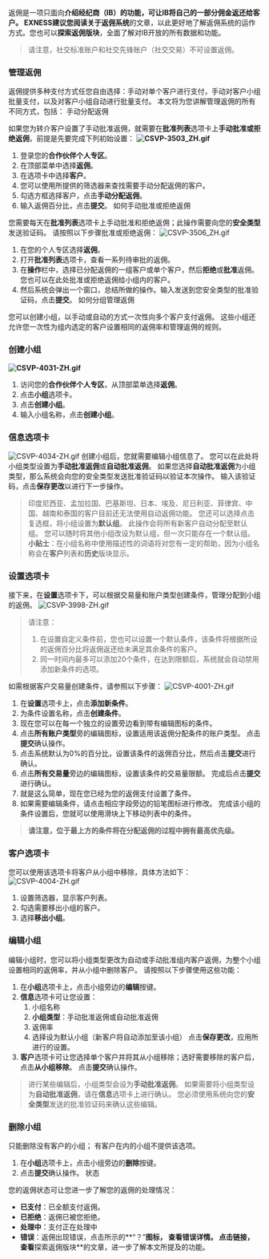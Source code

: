 
返佣是一项只面向**介绍经纪商（IB）**的功能，可让IB将自己的一部分佣金返还给客户。 EXNESS建议您阅读**关于返佣系统**的文章，以此更好地了解返佣系统的运作方式。您也可以**探索返佣版块**，全面了解对IB开放的所有数据和功能。
> 请注意，社交标准账户和社交先锋账户（社交交易）不可设置返佣。
### 管理返佣 ###
返佣提供多种支付方式任您自由选择：手动对单个客户进行支付，手动对客户小组批量支付，以及对客户小组自动进行批量支付。
本文将为您讲解管理返佣的所有不同方式，包括：
手动分配返佣
 
如果您为转介客户设置了手动批准返佣，就需要在**批准列表**选项卡上**手动批准或拒绝返佣**，前提是先要完成下列初始设置：
**![CSVP-3503_ZH.gif](https://cdn.jsdelivr.net/gh/jarlin8/OSS@main/exhelp/CSVP-3503_ZH.gif)**
1. 登录您的**合作伙伴个人专区**。
2. 在顶部菜单中选择**返佣**。
3. 在选项卡中选择**客户**。
4. 您可以使用所提供的筛选器来查找需要手动分配返佣的客户。
5. 勾选方框选择客户，点击**手动分配返佣**。
6. 输入返佣百分比，点击**提交**。
如何手动批准或拒绝返佣
 
您需要每天在**批准列表**选项卡上手动批准和拒绝返佣；此操作需要向您的**安全类型**发送验证码。
请按照以下步骤批准或拒绝返佣：
![CSVP-3506_ZH.gif](https://cdn.jsdelivr.net/gh/jarlin8/OSS@main/exhelp/CSVP-3506_ZH.gif)
1. 在您的个人专区选择**返佣**。
2. 打开**批准列表**选项卡，查看一系列待审批的返佣。
3. 在**操作**栏中，选择已分配返佣的一组客户或单个客户，然后**拒绝**或**批准**返佣。 您也可以在此处批准或拒绝返佣给小组内的客户。
4. 然后系统会弹出一个窗口，总结所做的操作。输入发送到您安全类型的批准验证码，点击**提交**。
如何分组管理返佣
 
您可以创建小组，以手动或自动的方式一次性向多个客户支付返佣。 这些小组还允许您一次性为组内选定的客户设置相同的返佣率和管理返佣的规则。
### 创建小组 ###
**![CSVP-4031-ZH.gif](https://cdn.jsdelivr.net/gh/jarlin8/OSS@main/exhelp/CSVP-4031-ZH.gif)**
1. 访问您的**合作伙伴个人专区**，从顶部菜单选择**返佣**。
2. 点击**小组**选项卡。
3. 点击**创建小组**。
4. 输入小组名称，点击**创建小组**。
### 信息选项卡 ###
![CSVP-4034-ZH.gif](https://cdn.jsdelivr.net/gh/jarlin8/OSS@main/exhelp/CSVP-4034-ZH.gif)
创建小组后，您就需要编辑小组信息了。 您可以在此处将小组类型设置为**手动批准返佣**或**自动批准返佣**。
如果您选择**自动批准返佣**为小组类型，那么系统会向您的安全类型发送批准验证码以验证本次操作。 输入该验证码，点击**保存更改**以进行下一步操作。
> 印度尼西亚、孟加拉国、巴基斯坦、日本、埃及、尼日利亚、菲律宾、中国、越南和泰国的客户目前还无法使用自动返佣功能。
您还可以选择点击复选框，将小组设置为**默认组**。 此操作会将所有新客户自动分配至默认组。 您可以随时将其他小组改设为默认组，但一次只能存在一个默认组。
> **小贴士**：在小组名称中使用描述性的词语将对您有一定的帮助，因为小组名称会在**客户**列表和**历史**版块显示。
### 设置选项卡 ###
接下来，在**设置**选项卡下，可以根据交易量和账户类型创建条件，管理分配到小组的返佣。
![CSVP-3998-ZH.gif](https://cdn.jsdelivr.net/gh/jarlin8/OSS@main/exhelp/CSVP-3998-ZH.gif)
>
>
> 请注意：
>
>
> 1. 在设置自定义条件前，您也可以设置一个默认条件，该条件将根据所设的返佣百分比将返佣返还给未满足其余条件的客户。
> 2. 同一时间内最多可以添加20个条件，在达到限额后，系统就会自动禁用添加新条件的选项。
>
>
如需根据客户交易量创建条件，请参照以下步骤：
![CSVP-4001-ZH.gif](https://cdn.jsdelivr.net/gh/jarlin8/OSS@main/exhelp/CSVP-4001-ZH.gif)
1. 在**设置**选项卡上，点击**添加新条件**。
2. 为条件设置名称，点击**创建条件**。
3. 现在您可以在每一个独立的设置旁边看到带有编辑图标的条件。
4. 点击**所有账户类型**旁的编辑图标，设置适用该返佣分配条件的账户类型。 点击**提交**确认操作。
5. 点击系统默认为0%的百分比，设置该条件的返佣百分比，然后点击**提交**进行确认。
6. 点击**所有交易量**旁边的编辑图标，设置该条件的交易量限额。 完成后点击**提交**进行确认。
7. 就是这么简单，现在您已经为您的返佣支付设置了条件。
8. 如果需要编辑条件，请点击相应字段旁边的铅笔图标进行修改。
完成该小组的条件设置后，您就可以使用滑块上下移动列表中的条件。
> **请注意，位于最上方的条件将在分配返佣的过程中拥有最高优先级。**
### 客户选项卡 ###
您可以使用该选项卡将客户从小组中移除，具体方法如下：
![CSVP-4004-ZH.gif](https://cdn.jsdelivr.net/gh/jarlin8/OSS@main/exhelp/CSVP-4004-ZH.gif)
1. 设置筛选器，显示客户列表。
2. 勾选需要移出小组的客户。
3. 选择**移出小组**。
### 编辑小组 ###
编辑小组时，您可以将小组类型更改为自动或手动批准组内客户返佣，为整个小组设置相同的返佣率，并从小组中删除客户。
请按照以下步骤使用这些功能：
1. 在**小组**选项卡上，点击小组旁边的**编辑**按键。
2. **信息**选项卡可让您设置：
   1. 小组名称
   2. **小组类型**：手动批准返佣或自动批准返佣
   3. 返佣率
   4. 选择设为默认小组（新客户将自动添加至该小组）
   点击**保存更改**，应用所进行的设置。
3. **客户**选项卡可让您选择单个客户并将其从小组移除；选好需要移除的客户后，点击**从小组移除**。 点击**提交**确认操作。
> 进行某些编辑后，小组类型会设为**手动批准返佣**。 如果需要将小组类型设为**自动批准返佣**，请在**信息**选项卡上进行确认。 您必须使用系统向您的**安全类型**发送的批准验证码来确认这些编辑。
### 删除小组 ###
只能删除没有客户的小组； 有客户在内的小组不提供该选项。
1. 在**小组**选项卡上，点击小组旁边的**删除**按键。
2. 点击**提交**确认操作。
状态
 
您的返佣状态可让您进一步了解您的返佣的处理情况：
* **已支付**：已全额支付返佣。
* **已拒绝**：返佣已被您拒绝。
* **处理中**：支付正在处理中
* **错误**：返佣出现错误，点击所示的**“？”**图标， 查看错误详情。
点击链接，查看**探索返佣版块**的文章，进一步了解本文所提及的功能。